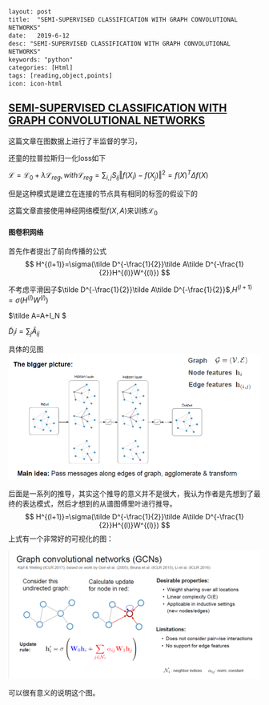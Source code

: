 ```
layout: post
title:  "SEMI-SUPERVISED CLASSIFICATION WITH GRAPH CONVOLUTIONAL NETWORKS"
date:   2019-6-12
desc: "SEMI-SUPERVISED CLASSIFICATION WITH GRAPH CONVOLUTIONAL NETWORKS"
keywords: "python"
categories: [Html]
tags: [reading,object,points]
icon: icon-html
```

## [SEMI-SUPERVISED CLASSIFICATION WITH GRAPH CONVOLUTIONAL NETWORKS](https://arxiv.org/pdf/1609.02907.pdf)

这篇文章在图数据上进行了半监督的学习，

还童的拉普拉斯归一化loss如下

$ℒ=ℒ_0+λℒ_{reg},with  ℒ_{reg}=∑_{i,j}S_{ij} ‖f(X_i )-f(X_j)‖^2=f(X)^T Δf(X) ​$

但是这种模式是建立在连接的节点具有相同的标签的假设下的

这篇文章直接使用神经网络模型$f(X,A)$来训练$ℒ_0$

#### 图卷积网络

首先作者提出了前向传播的公式
$$
H^{(l+1)}=\sigma(\tilde D^{-\frac{1}{2}}\tilde A\tilde D^{-\frac{1}{2}}H^{(l)}W^{(l)})
$$

不考虑平滑因子$\tilde D^{-\frac{1}{2}}\tilde A\tilde D^{-\frac{1}{2}}$,$H^{(l+1)}=\sigma(H^{(l)}W^{(l)})$

$\tilde A=A+I_N $

$\tilde D_ii=\sum_j\tilde A_{ij}​$

具体的见图![](../assets/img/gcn_1.jpg)



后面是一系列的推导，其实这个推导的意义并不是很大，我认为作者是先想到了最终的表达模式，然后才想到的从谱图傅里叶进行推导。
$$
H^{(l+1)}=\sigma(\tilde D^{-\frac{1}{2}}\tilde A\tilde D^{-\frac{1}{2}}H^{(l)}W^{(l)})
$$
上式有一个非常好的可视化的图：

![](../assets/img/gcn_2.jpg)

可以很有意义的说明这个图。